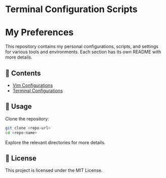 # Terminal Configuration Scripts
# My Preferences

This repository contains my personal configurations, scripts, and settings for various tools and environments. Each section has its own README with more details.

## 📌 Contents
- [Vim Configurations](vim/README.md)
- [Terminal Configurations](terminal_preference/README.md)


## 🚀 Usage
Clone the repository:
```sh
git clone <repo-url>
cd <repo-name>
```
Explore the relevant directories for more details.

## 📜 License
This project is licensed under the MIT License.
